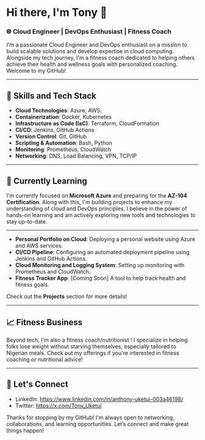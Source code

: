 # Hi there, I'm Tony 👋

### 🌐 Cloud Engineer | DevOps Enthusiast | Fitness Coach

I'm a passionate Cloud Engineer and DevOps enthusiast on a mission to build scalable solutions and develop expertise in cloud computing. Alongside my tech journey, I'm a fitness coach dedicated to helping others achieve their health and wellness goals with personalized coaching. Welcome to my GitHub!

---

## 🚀 Skills and Tech Stack

- **Cloud Technologies**: Azure, AWS.
- **Containerization**: Docker, Kubernetes
- **Infrastructure as Code (IaC)**: Terraform, CloudFormation
- **CI/CD**: Jenkins, GitHub Actions
- **Version Control**: Git, GitHub
- **Scripting & Automation**: Bash, Python
- **Monitoring**: Prometheus, CloudWatch
- **Networking**: DNS, Load Balancing, VPN, TCP/IP

---

## 🌱 Currently Learning

I'm currently focused on **Microsoft Azure** and preparing for the **AZ-104 Certification**. Along with this, I'm building projects to enhance my understanding of cloud and DevOps principles. I believe in the power of hands-on learning and am actively exploring new tools and technologies to stay up-to-date.

---

- **Personal Portfolio on Cloud**: Deploying a personal website using Azure and AWS services.
- **CI/CD Pipeline**: Configuring an automated deployment pipeline using Jenkins and GitHub Actions.
- **Cloud Monitoring and Logging System**: Setting up monitoring with Prometheus and CloudWatch.
- **Fitness Tracker App**: [Coming Soon] A tool to help track health and fitness goals.
  
Check out the **Projects** section for more details!

---

## **📈 Fitness Business**

Beyond tech, I'm also a fitness coach/nutritionist ! I specialize in helping folks lose weight without starving themselves, especially tailored to Nigerian meals. Check out my offerings if you're interested in fitness coaching or nutritional advice!

---

## 🤝 Let's Connect

- LinkedIn: https://www.linkedin.com/in/anthony-uketui-003a46198/
- Twitter:  https://x.com/Tony_Uketui

Thanks for stopping by my GitHub! I'm always open to networking, collaborations, and learning opportunities. Let’s connect and make great things happen!
